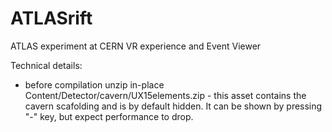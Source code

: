 # ATLASrift
 ATLAS experiment at CERN VR experience and Event Viewer


Technical details:
* before compilation unzip in-place Content/Detector/cavern/UX15elements.zip - this asset contains the cavern scafolding and is by default hidden. It can be shown by pressing "-" key, but expect performance to drop.
